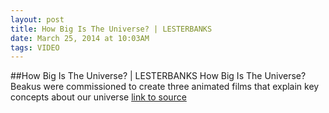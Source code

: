 ```yaml
---
layout: post
title: How Big Is The Universe? | LESTERBANKS
date: March 25, 2014 at 10:03AM
tags: VIDEO
---
```

##How Big Is The Universe? | LESTERBANKS
How Big Is The Universe?
Beakus were commissioned to create three animated films that explain key concepts about our universe
[link to source](http://ift.tt/1jkxKVa) 
